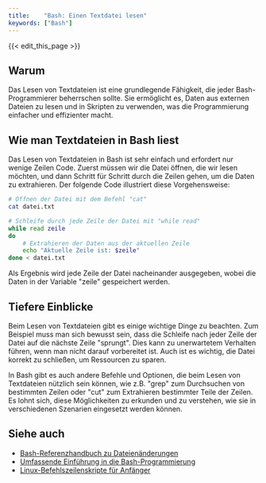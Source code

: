 ```yaml
---
title:    "Bash: Einen Textdatei lesen"
keywords: ["Bash"]
---
```


{{< edit_this_page >}}

## Warum

Das Lesen von Textdateien ist eine grundlegende Fähigkeit, die jeder Bash-Programmierer beherrschen sollte. Sie ermöglicht es, Daten aus externen Dateien zu lesen und in Skripten zu verwenden, was die Programmierung einfacher und effizienter macht.

## Wie man Textdateien in Bash liest

Das Lesen von Textdateien in Bash ist sehr einfach und erfordert nur wenige Zeilen Code. Zuerst müssen wir die Datei öffnen, die wir lesen möchten, und dann Schritt für Schritt durch die Zeilen gehen, um die Daten zu extrahieren. Der folgende Code illustriert diese Vorgehensweise:

```Bash
# Öffnen der Datei mit dem Befehl "cat"
cat datei.txt

# Schleife durch jede Zeile der Datei mit "while read"
while read zeile
do
    # Extrahieren der Daten aus der aktuellen Zeile
    echo "Aktuelle Zeile ist: $zeile"
done < datei.txt
```

Als Ergebnis wird jede Zeile der Datei nacheinander ausgegeben, wobei die Daten in der Variable "zeile" gespeichert werden.

## Tiefere Einblicke

Beim Lesen von Textdateien gibt es einige wichtige Dinge zu beachten. Zum Beispiel muss man sich bewusst sein, dass die Schleife nach jeder Zeile der Datei auf die nächste Zeile "sprungt". Dies kann zu unerwartetem Verhalten führen, wenn man nicht darauf vorbereitet ist. Auch ist es wichtig, die Datei korrekt zu schließen, um Ressourcen zu sparen.

In Bash gibt es auch andere Befehle und Optionen, die beim Lesen von Textdateien nützlich sein können, wie z.B. "grep" zum Durchsuchen von bestimmten Zeilen oder "cut" zum Extrahieren bestimmter Teile der Zeilen. Es lohnt sich, diese Möglichkeiten zu erkunden und zu verstehen, wie sie in verschiedenen Szenarien eingesetzt werden können.

## Siehe auch

- [Bash-Referenzhandbuch zu Dateienänderungen](https://www.gnu.org/software/bash/manual/html_node/File-Access-Modes.html)
- [Umfassende Einführung in die Bash-Programmierung](https://tldp.org/HOWTO/Bash-Prog-Intro-HOWTO.html)
- [Linux-Befehlszeilenskripte für Anfänger](https://linuxconfig.org/bash-scripting-tutorial-for-beginners)